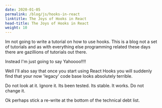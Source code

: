 ```yaml
---
date: 2020-01-05
permalink: /blog/js/hooks-in-react
linktitle: The Joys of Hooks in React
head-title: The Joys of Hooks in React
weight: 10
---
```


Im not going to write a tutorial on how to use hooks. This is a blog not a set of tutorials and as with everything else programming related these days there are gazillions of tutorials out there.

Instead I'm just going to say Yahoooo!!!!

Well I'll also say that once you start using React Hooks you will suddenly find that your now 'legacy' code base looks absolutely terrible. 

Do not look at it. Ignore it. Its been tested. Its stable. It works. Do not change it.

Ok perhaps stick a re-write at the bottom of the technical debt list.

